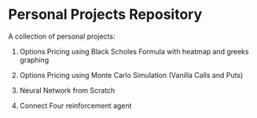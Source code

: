 # Personal Projects Repository
A collection of personal projects:

1. Options Pricing using Black Scholes Formula with heatmap and greeks graphing

2. Options Pricing using Monte Carlo Simulation (Vanilla Calls and Puts)

3. Neural Network from Scratch

4. Connect Four reinforcement agent
